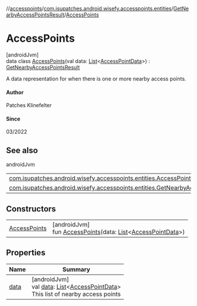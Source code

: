 //[accesspoints](../../../../index.md)/[com.isupatches.android.wisefy.accesspoints.entities](../../index.md)/[GetNearbyAccessPointsResult](../index.md)/[AccessPoints](index.md)

# AccessPoints

[androidJvm]\
data class [AccessPoints](index.md)(val data: [List](https://kotlinlang.org/api/latest/jvm/stdlib/kotlin.collections/-list/index.html)&lt;[AccessPointData](../../-access-point-data/index.md)&gt;) : [GetNearbyAccessPointsResult](../index.md)

A data representation for when there is one or more nearby access points.

#### Author

Patches Klinefelter

#### Since

03/2022

## See also

androidJvm

| | |
|---|---|
| [com.isupatches.android.wisefy.accesspoints.entities.AccessPointData](../../-access-point-data/index.md) |  |
| [com.isupatches.android.wisefy.accesspoints.entities.GetNearbyAccessPointsResult](../index.md) |  |

## Constructors

| | |
|---|---|
| [AccessPoints](-access-points.md) | [androidJvm]<br>fun [AccessPoints](-access-points.md)(data: [List](https://kotlinlang.org/api/latest/jvm/stdlib/kotlin.collections/-list/index.html)&lt;[AccessPointData](../../-access-point-data/index.md)&gt;) |

## Properties

| Name | Summary |
|---|---|
| [data](data.md) | [androidJvm]<br>val [data](data.md): [List](https://kotlinlang.org/api/latest/jvm/stdlib/kotlin.collections/-list/index.html)&lt;[AccessPointData](../../-access-point-data/index.md)&gt;<br>This list of nearby access points |
